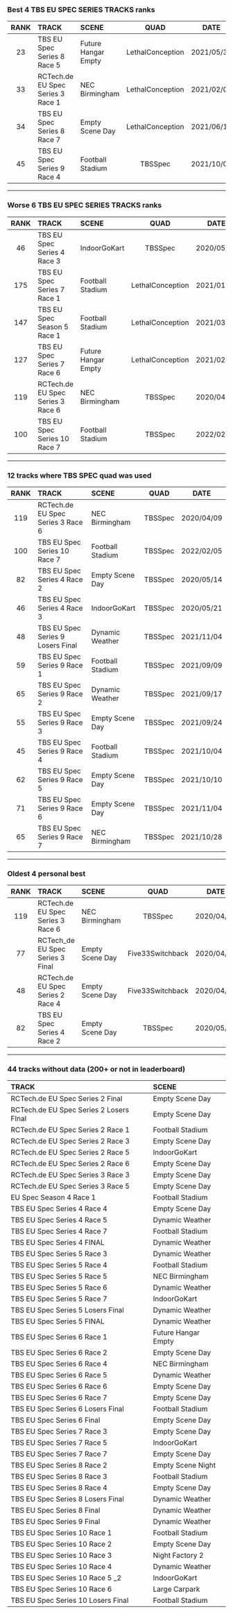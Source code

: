 ### Best 4 TBS EU SPEC SERIES TRACKS ranks
|RANK|TRACK|SCENE|QUAD|DATE|
|:---:|:---|:---|:---:|:---:|
|23|TBS EU Spec Series 8 Race 5|Future Hangar Empty|LethalConception|2021/05/30|
|33|RCTech.de EU Spec Series 3 Race 1|NEC Birmingham|LethalConception|2021/02/02|
|34|TBS EU Spec Series 8 Race 7|Empty Scene Day|LethalConception|2021/06/16|
|45|TBS EU Spec Series 9 Race 4|Football Stadium|TBSSpec|2021/10/04|
---
### Worse 6 TBS EU SPEC SERIES TRACKS ranks
|RANK|TRACK|SCENE|QUAD|DATE|
|:---:|:---|:---|:---:|:---:|
|46|TBS EU Spec Series 4 Race 3|IndoorGoKart|TBSSpec|2020/05/21|
|175|TBS EU Spec Series 7 Race 1|Football Stadium|LethalConception|2021/01/13|
|147|TBS EU Spec Season 5 Race 1|Football Stadium|LethalConception|2021/03/06|
|127|TBS EU Spec Series 7 Race 6|Future Hangar Empty|LethalConception|2021/02/14|
|119|RCTech.de EU Spec Series 3 Race 6|NEC Birmingham|TBSSpec|2020/04/09|
|100|TBS EU Spec Series 10 Race 7|Football Stadium|TBSSpec|2022/02/05|
---
### 12 tracks where TBS SPEC quad was used
|RANK|TRACK|SCENE|QUAD|DATE|
|:---:|:---|:---|:---:|:---:|
|119|RCTech.de EU Spec Series 3 Race 6|NEC Birmingham|TBSSpec|2020/04/09|
|100|TBS EU Spec Series 10 Race 7|Football Stadium|TBSSpec|2022/02/05|
|82|TBS EU Spec Series 4 Race 2|Empty Scene Day|TBSSpec|2020/05/14|
|46|TBS EU Spec Series 4 Race 3|IndoorGoKart|TBSSpec|2020/05/21|
|48|TBS EU Spec Series 9 Losers Final|Dynamic Weather|TBSSpec|2021/11/04|
|59|TBS EU Spec Series 9 Race 1|Football Stadium|TBSSpec|2021/09/09|
|65|TBS EU Spec Series 9 Race 2|Dynamic Weather|TBSSpec|2021/09/17|
|55|TBS EU Spec Series 9 Race 3|Empty Scene Day|TBSSpec|2021/09/24|
|45|TBS EU Spec Series 9 Race 4|Football Stadium|TBSSpec|2021/10/04|
|62|TBS EU Spec Series 9 Race 5|Empty Scene Day|TBSSpec|2021/10/10|
|71|TBS EU Spec Series 9 Race 6|Empty Scene Day|TBSSpec|2021/11/04|
|65|TBS EU Spec Series 9 Race 7|NEC Birmingham|TBSSpec|2021/10/28|
---
### Oldest 4 personal best
|RANK|TRACK|SCENE|QUAD|DATE|
|:---:|:---|:---|:---:|:---:|
|119|RCTech.de EU Spec Series 3 Race 6|NEC Birmingham|TBSSpec|2020/04/09|
|77|RCTech_de EU Spec Series 3 Final|Empty Scene Day|Five33Switchback|2020/04/20|
|48|RCTech.de EU Spec Series 2 Race 4|Empty Scene Day|Five33Switchback|2020/04/26|
|82|TBS EU Spec Series 4 Race 2|Empty Scene Day|TBSSpec|2020/05/14|
---
### 44 tracks without data (200+ or not in leaderboard)
|TRACK|SCENE|
|:---|:---|
|RCTech.de EU Spec Series 2 Final|Empty Scene Day|
|RCTech.de EU Spec Series 2 Losers FInal|Empty Scene Day|
|RCTech.de EU Spec Series 2 Race 1|Football Stadium|
|RCTech.de EU Spec Series 2 Race 3|Empty Scene Day|
|RCTech.de EU Spec Series 2 Race 5|IndoorGoKart|
|RCTech.de EU Spec Series 2 Race 6|Empty Scene Day|
|RCTech.de EU Spec Series 3 Race 3|Empty Scene Day|
|RCTech.de EU Spec Series 3 Race 5|Empty Scene Day|
|EU Spec Season 4 Race 1|Football Stadium|
|TBS EU Spec Series 4 Race 4|Empty Scene Day|
|TBS EU Spec Series 4 Race 5|Dynamic Weather|
|TBS EU Spec Series 4 Race 7|Football Stadium|
|TBS EU Spec Series 4 FINAL|Dynamic Weather|
|TBS EU Spec Series 5 Race 3|Dynamic Weather|
|TBS EU Spec Series 5 Race 4|Football Stadium|
|TBS EU Spec Series 5 Race 5|NEC Birmingham|
|TBS EU Spec Series 5 Race 6|Dynamic Weather|
|TBS EU Spec Series 5 Race 7|IndoorGoKart|
|TBS EU Spec Series 5 Losers Final|Dynamic Weather|
|TBS EU Spec Series 5 FINAL|Dynamic Weather|
|TBS EU Spec Series 6 Race 1|Future Hangar Empty|
|TBS EU Spec Series 6 Race 2|Empty Scene Day|
|TBS EU Spec Series 6 Race 4|NEC Birmingham|
|TBS EU Spec Series 6 Race 5|Dynamic Weather|
|TBS EU Spec Series 6 Race 6|Empty Scene Day|
|TBS EU Spec Series 6 Race 7|Empty Scene Day|
|TBS EU Spec Series 6 Losers Final|Football Stadium|
|TBS EU Spec Series 6 Final|Empty Scene Day|
|TBS EU Spec Series 7 Race 3|Empty Scene Day|
|TBS EU Spec Series 7 Race 5|IndoorGoKart|
|TBS EU Spec Series 7 Race 7|Empty Scene Day|
|TBS EU Spec Series 8 Race 2|Empty Scene Night|
|TBS EU Spec Series 8 Race 3|Football Stadium|
|TBS EU Spec Series 8 Race 4|Empty Scene Day|
|TBS EU Spec Series 8 Losers Final|Dynamic Weather|
|TBS EU Spec Series 8 Final|Dynamic Weather|
|TBS EU Spec Series 9 Final|Dynamic Weather|
|TBS EU Spec Series 10 Race 1|Football Stadium|
|TBS EU Spec Series 10 Race 2|Empty Scene Day|
|TBS EU Spec Series 10 Race 3|Night Factory 2|
|TBS EU Spec Series 10 Race 4|Dynamic Weather|
|TBS EU Spec Series 10 Race 5 _2|IndoorGoKart|
|TBS EU Spec Series 10 Race 6|Large Carpark|
|TBS EU Spec Series 10 Losers Final|Football Stadium|
